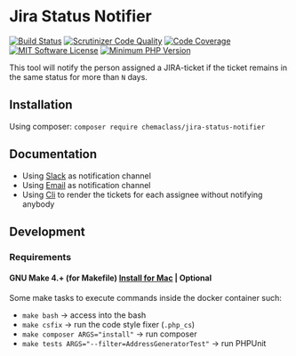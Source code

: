 # Jira Status Notifier

[![Build Status](https://travis-ci.org/Chemaclass/JiraStatusNotifier.svg?branch=master)](https://travis-ci.org/Chemaclass/JiraStatusNotifier)
[![Scrutinizer Code Quality](https://scrutinizer-ci.com/g/Chemaclass/JiraStatusNotifier/badges/quality-score.png?b=master)](https://scrutinizer-ci.com/g/Chemaclass/JiraStatusNotifier/?branch=master)
[![Code Coverage](https://scrutinizer-ci.com/g/Chemaclass/JiraStatusNotifier/badges/coverage.png?b=master)](https://scrutinizer-ci.com/g/Chemaclass/JiraStatusNotifier/?branch=master)
[![MIT Software License](https://img.shields.io/badge/license-MIT-blue.svg?style=flat-square)](LICENSE.md)
[![Minimum PHP Version](https://img.shields.io/badge/php-%3E%3D%207.4-8892BF.svg?style=flat-square)](https://php.net/)

This tool will notify the person assigned a JIRA-ticket if the ticket remains in the same status for more than `N` days.

## Installation

Using composer: ```composer require chemaclass/jira-status-notifier```

## Documentation

* Using [Slack](examples/using-slack-channel) as notification channel
* Using [Email](examples/using-email-channel) as notification channel
* Using [Cli](examples/using-cli-channel) to render the tickets for each assignee without notifying anybody

## Development

### Requirements

#### GNU Make 4.+ (for Makefile) [Install for Mac](https://stackoverflow.com/questions/43175529/updating-make-version-4-1-on-mac) | Optional

Some make tasks to execute commands inside the docker container such:

* `make bash` -> access into the bash
* `make csfix` -> run the code style fixer (`.php_cs`)
* `make composer ARGS="install"` -> run composer
* `make tests ARGS="--filter=AddressGeneratorTest"` -> run PHPUnit
